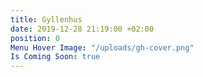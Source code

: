```yaml
---
title: Gyllenhus
date: 2019-12-28 21:19:00 +02:00
position: 0
Menu Hover Image: "/uploads/gh-cover.png"
Is Coming Soon: true
---
```


